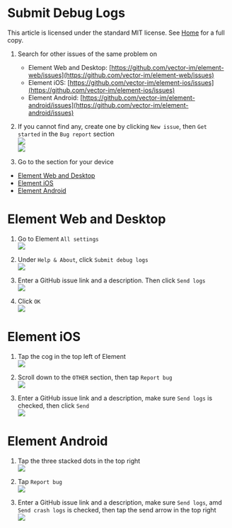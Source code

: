 # Submit Debug Logs <!-- omit in toc -->

This article is licensed under the standard MIT license. See [Home](index.md) for a full copy.

1. Search for other issues of the same problem on
    * Element Web and Desktop: [https://github.com/vector-im/element-web/issues](https://github.com/vector-im/element-web/issues)
    * Element iOS: [https://github.com/vector-im/element-ios/issues](https://github.com/vector-im/element-ios/issues)
    * Element Android: [https://github.com/vector-im/element-android/issues](https://github.com/vector-im/element-android/issues)

1. If you cannot find any, create one by clicking `New issue`, then `Get started` in the `Bug report` section  
![](images/Screen%20Shot%202020-09-17%20at%206.57.13%20PM.png)  
![](images/Screen%20Shot%202020-09-17%20at%206.57.21%20PM.png)

1. Go to the section for your device

<!-- TOC -->

- [Element Web and Desktop](#element-web-and-desktop)
- [Element iOS](#element-ios)
- [Element Android](#element-android)

<!-- /TOC -->

# Element Web and Desktop

1. Go to Element `All settings`  
![](images/Screen%20Shot%202020-09-17%20at%205.24.15%20PM.png)

1. Under `Help & About`, click `Submit debug logs`  
![](images/Screen%20Shot%202020-09-17%20at%206.54.25%20PM.png)

1. Enter a GitHub issue link and a description. Then click `Send logs`  
![](images/Screen%20Shot%202020-09-17%20at%206.59.39%20PM.png)

1. Click `OK`  
![](images/Screen%20Shot%202020-09-17%20at%207.03.16%20PM.png)

# Element iOS

1. Tap the cog in the top left of Element  
![](images/IMG_0393.PNG)

1. Scroll down to the `OTHER` section, then tap `Report bug`  
![](images/IMG_0447.PNG)

1. Enter a GitHub issue link and a description, make sure `Send logs` is checked, then click `Send`  
![](images/IMG_0449.PNG)

# Element Android

1. Tap the three stacked dots in the top right  
![](images/Screenshot_20200821-144905.png)

1. Tap `Report bug`  
![](images/Screenshot_20200917-192220.png)

11. Enter a GitHub issue link and a description, make sure `Send logs`, amd `Send crash logs` is checked, then tap the send arrow in the top right  
![](images/Screenshot_20200917-192050.png)
